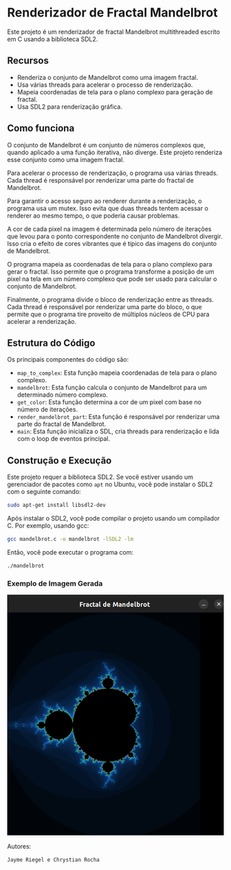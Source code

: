 # Renderizador de Fractal Mandelbrot

Este projeto é um renderizador de fractal Mandelbrot multithreaded escrito em C usando a biblioteca SDL2.

## Recursos

- Renderiza o conjunto de Mandelbrot como uma imagem fractal.
- Usa várias threads para acelerar o processo de renderização.
- Mapeia coordenadas de tela para o plano complexo para geração de fractal.
- Usa SDL2 para renderização gráfica.

## Como funciona

O conjunto de Mandelbrot é um conjunto de números complexos que, quando aplicado a uma função iterativa, não diverge. Este projeto renderiza esse conjunto como uma imagem fractal.

Para acelerar o processo de renderização, o programa usa várias threads. Cada thread é responsável por renderizar uma parte do fractal de Mandelbrot.

Para garantir o acesso seguro ao renderer durante a renderização, o programa usa um mutex. Isso evita que duas threads tentem acessar o renderer ao mesmo tempo, o que poderia causar problemas.

A cor de cada pixel na imagem é determinada pelo número de iterações que levou para o ponto correspondente no conjunto de Mandelbrot divergir. Isso cria o efeito de cores vibrantes que é típico das imagens do conjunto de Mandelbrot.

O programa mapeia as coordenadas de tela para o plano complexo para gerar o fractal. Isso permite que o programa transforme a posição de um pixel na tela em um número complexo que pode ser usado para calcular o conjunto de Mandelbrot.

Finalmente, o programa divide o bloco de renderização entre as threads. Cada thread é responsável por renderizar uma parte do bloco, o que permite que o programa tire proveito de múltiplos núcleos de CPU para acelerar a renderização.

## Estrutura do Código

Os principais componentes do código são:

- `map_to_complex`: Esta função mapeia coordenadas de tela para o plano complexo.
- `mandelbrot`: Esta função calcula o conjunto de Mandelbrot para um determinado número complexo.
- `get_color`: Esta função determina a cor de um pixel com base no número de iterações.
- `render_mandelbrot_part`: Esta função é responsável por renderizar uma parte do fractal de Mandelbrot.
- `main`: Esta função inicializa o SDL, cria threads para renderização e lida com o loop de eventos principal.

## Construção e Execução

Este projeto requer a biblioteca SDL2. Se você estiver usando um gerenciador de pacotes como `apt` no Ubuntu, você pode instalar o SDL2 com o seguinte comando:

```bash
sudo apt-get install libsdl2-dev
```

Após instalar o SDL2, você pode compilar o projeto usando um compilador C. Por exemplo, usando gcc:

```bash
gcc mandelbrot.c -o mandelbrot -lSDL2 -lm
```

Então, você pode executar o programa com:

```bash
./mandelbrot
```

### Exemplo de Imagem Gerada
![Imagem do Fractal de Mandelbrot](mandelbrot.png)

Autores:
```
Jayme Riegel e Chrystian Rocha
```
